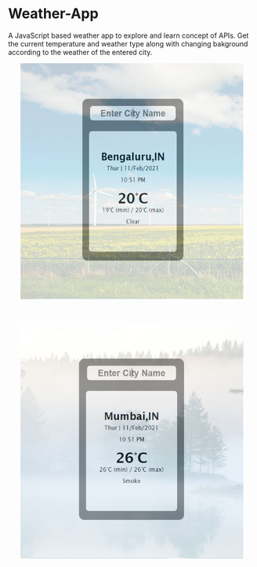 # Weather-App
A JavaScript based weather app to explore and learn concept of APIs. Get the current temperature and weather type along with changing bakground according to the weather of the entered city.

<p align="center">
  <img width="455" height="480" src="https://raw.githubusercontent.com/MaitriDA/Weather-App/master/images/Weather%201.JPG">
</p>
<br>
<p align="center">
  <img width="455" height="480" src="https://raw.githubusercontent.com/MaitriDA/Weather-App/master/images/Weather%202.JPG">
</p>
